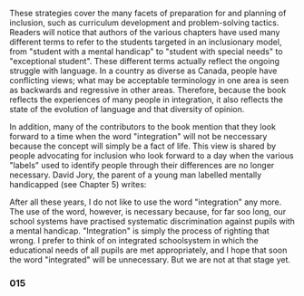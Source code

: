 These strategies cover the many facets of preparation for
and planning of inclusion, such as curriculum development
and problem-solving tactics.
Readers will notice that authors of the various chapters
have used many different terms to refer to the students
targeted in an inclusionary model, from "student with a
mental handicap" to "student with special needs" to
"exceptional student". These different terms actually reflect
the ongoing struggle with language. In a country as diverse
as Canada, people have conflicting views; what may be 
acceptable terminology in one area is seen as backwards and
regressive in other areas. Therefore, because the book reflects
the experiences of many people in integration, it also reflects
the state of the evolution of language and that diversity
of opinion.

In addition, many of the contributors to the book mention
that they look forward to a time when the word "integration"
will not be neccessary because the concept will simply be a
fact of life. This view is shared by people advocating for
inclusion who look forward to a day when the various "labels"
used to identify people through their differences are no
longer necessary. David Jory, the parent of a young man
labelled mentally handicapped (see Chapter 5) writes:

After all these years, I do not like to use the word
"integration" any more. The use of the word, however, is
necessary because, for far soo long, our school systems
have practised systematic discrimination against pupils with
a mental handicap. "Integration" is simply the process of
righting that wrong. I prefer to think of on integrated
schoolsystem in which the educational needs of all pupils
are met appropriately, and I hope that soon the word
"integrated" will be unnecessary. But we are not at that
stage yet.

### 015 ###